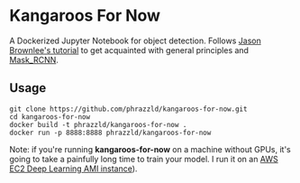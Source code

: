 # Kangaroos For Now

A Dockerized Jupyter Notebook for object detection. Follows [Jason Brownlee's tutorial](https://machinelearningmastery.com/how-to-train-an-object-detection-model-with-keras/) to get acquainted with general principles and [Mask_RCNN](https://github.com/matterport/Mask_RCNN).

## Usage
```
git clone https://github.com/phrazzld/kangaroos-for-now.git
cd kangaroos-for-now
docker build -t phrazzld/kangaroos-for-now .
docker run -p 8888:8888 phrazzld/kangaroos-for-now
```

Note: if you're running **kangaroos-for-now** on a machine without GPUs, it's going to take a painfully long time to train your model. I run it on an [AWS EC2 Deep Learning AMI instance](https://aws.amazon.com/marketplace/pp/B077GCH38C)).
